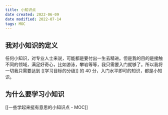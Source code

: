 ```yaml
---
title: 小知识点
date created: 2022-06-09
date modified: 2022-07-14
tags: MOC
---
```


## 我对小知识的定义

任何小知识，对专业人士来说，可能都是要付出一生去精进。但是我的目的是接触不同的领域，满足好奇心，比如游泳，攀岩等等，我只需要入门就够了。所以我将一切我只需要达到 [[学习目标的分级]] 的 40 分，入门水平即可的知识，都是小知识。

## 为什么要学习小知识

[[一些学起来挺有意思的小知识点 - MOC]]
